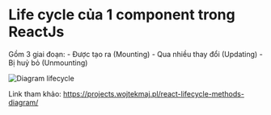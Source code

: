 # Life cycle của 1 component trong ReactJs

Gồm 3 giai đoạn:
    - Được tạo ra (Mounting)
    - Qua nhiều thay đổi (Updating)
    - Bị huỷ bỏ (Unmounting)

![Diagram lifecycle](https://projects.wojtekmaj.pl/react-lifecycle-methods-diagram/)

Link tham khảo: https://projects.wojtekmaj.pl/react-lifecycle-methods-diagram/
